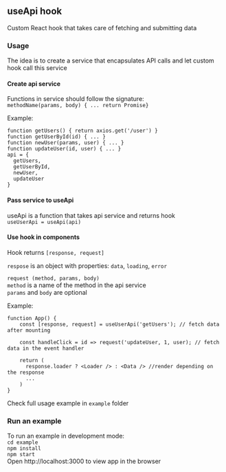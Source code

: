 ## useApi hook
Custom React hook that takes care of fetching and submitting data

### Usage
The idea is to create a service that encapsulates API calls and let custom hook call this service

#### Create api service

Functions in service should follow the signature:   
`methodName(params, body) { ... return Promise}`  

Example:  
```
function getUsers() { return axios.get('/user') }
function getUserById(id) { ... }
function newUser(params, user) { ... }
function updateUser(id, user) { ... }
api = {  
  getUsers, 
  getUserById,
  newUser,
  updateUser 
}
```

#### Pass service to useApi

useApi is a function that takes api service and returns hook  
`useUserApi = useApi(api)`

#### Use hook in components 

Hook returns `[response, request]`  

`respose` is an object with properties: `data`, `loading`, `error`  

`request (method, params, body)`  
`method` is a name of the method in the api service  
`params` and `body` are optional

Example:  
```
function App() {
    const [response, request] = useUserApi('getUsers'); // fetch data after mounting

    const handleClick = id => request('updateUser, 1, user); // fetch data in the event handler

    return (
      response.loader ? <Loader /> : <Data /> //render depending on the response  
      ...
    )
}
```
Check full usage example in `example` folder

### Run an example
To run an example in development mode:  
`cd example`  
`npm install`  
`npm start`  
Open http://localhost:3000 to view app in the browser
